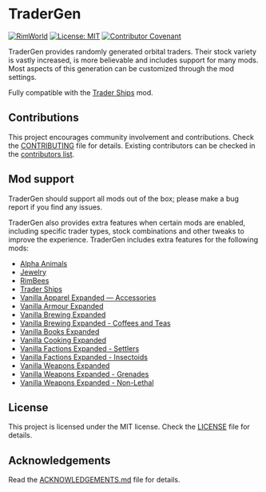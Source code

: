 # TraderGen

[![RimWorld](https://img.shields.io/badge/RimWorld-1.3-informational)](https://rimworldgame.com/) [![License: MIT](https://img.shields.io/badge/License-MIT-yellow.svg)](https://opensource.org/licenses/MIT) [![Contributor Covenant](https://img.shields.io/badge/Contributor%20Covenant-2.1-4baaaa.svg)](CODE_OF_CONDUCT.md)

TraderGen provides randomly generated orbital traders. Their stock variety is vastly increased, is more believable and includes support for many mods. Most aspects of this generation can be customized through the mod settings.

Fully compatible with the [Trader Ships](https://steamcommunity.com/sharedfiles/filedetails/?id=2046222331) mod.

## Contributions

This project encourages community involvement and contributions. Check the [CONTRIBUTING](CONTRIBUTING.md) file for details. Existing contributors can be checked in the [contributors list](https://gitlab.com/joseasoler/tradergen/-/graphs/main).

## Mod support

TraderGen should support all mods out of the box; please make a bug report if you find any issues.

TraderGen also provides extra features when certain mods are enabled, including specific trader types, stock combinations and other tweaks to improve the experience. TraderGen includes extra features for the following mods:  

* [Alpha Animals](https://steamcommunity.com/sharedfiles/filedetails/?id=1541721856)
* [Jewelry](https://steamcommunity.com/workshop/filedetails/?id=2020964421)
* [RimBees](https://steamcommunity.com/sharedfiles/filedetails/?id=1558161673)
* [Trader Ships](https://steamcommunity.com/sharedfiles/filedetails/?id=2046222331)
* [Vanilla Apparel Expanded — Accessories](https://steamcommunity.com/sharedfiles/filedetails/?id=2521176396)
* [Vanilla Armour Expanded](https://steamcommunity.com/workshop/filedetails/?id=1814988282)
* [Vanilla Brewing Expanded](https://steamcommunity.com/sharedfiles/filedetails/?id=2186560858)
* [Vanilla Brewing Expanded - Coffees and Teas](https://steamcommunity.com/sharedfiles/filedetails/?id=2275449762)
* [Vanilla Books Expanded](https://steamcommunity.com/workshop/filedetails/?id=2193152410)
* [Vanilla Cooking Expanded](https://steamcommunity.com/sharedfiles/filedetails/?id=2134308519)
* [Vanilla Factions Expanded - Settlers](https://steamcommunity.com/sharedfiles/filedetails/?id=2052918119)
* [Vanilla Factions Expanded - Insectoids](https://steamcommunity.com/sharedfiles/filedetails/?id=2149755445)
* [Vanilla Weapons Expanded](https://steamcommunity.com/sharedfiles/filedetails/?id=1814383360)
* [Vanilla Weapons Expanded - Grenades](https://steamcommunity.com/sharedfiles/filedetails/?id=2194472657)
* [Vanilla Weapons Expanded - Non-Lethal](https://steamcommunity.com/sharedfiles/filedetails/?id=2454918354)

## License

This project is licensed under the MIT license. Check the [LICENSE](LICENSE) file for details.

## Acknowledgements

Read the [ACKNOWLEDGEMENTS.md](ACKNOWLEDGEMENTS.md) file for details.
